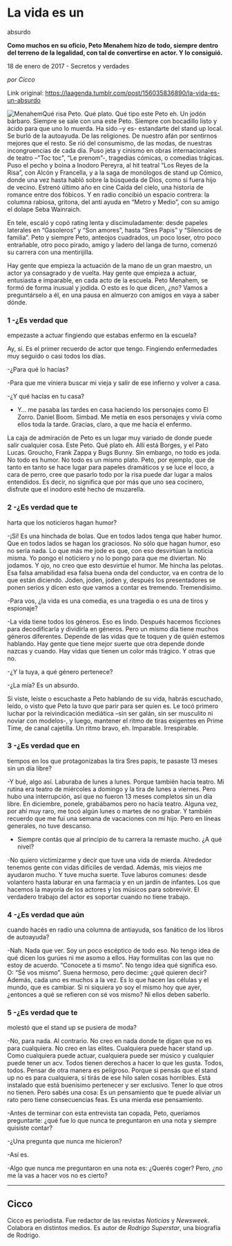 # La vida es un
absurdo

**Como muchos en su oficio, Peto Menahem hizo de todo, siempre dentro del terreno de la legalidad, con tal de convertirse en actor. Y lo consiguió.**

18 de enero de 2017 - Secretos y verdades

_por Cicco_

Link original: https://laagenda.tumblr.com/post/156035836890/la-vida-es-un-absurdo

![Menahem](https://64.media.tumblr.com/6ac00b4851abf549e512578ce43969c7/tumblr_inline_pjzz0iu9vi1t6q87u_500.jpg)Qué risa Peto. Qué
plato. Qué tipo este Peto eh. Un jodón bárbaro. Siempre se sale
con una este Peto. Siempre con bocadillo listo y ácido para que uno
lo muerda. Ha sido –y es- estandarte del stand up local. Se burló
de la autoayuda. De las religiones. De nuestro afán por sentirnos
mejores que el resto. Se rió del consumismo, de las modas, de
nuestras incongruencias de cada día. Puso jeta y cinismo en obras
internacionales de teatro –"Toc toc", “Le prenom”-, tragedias cómicas,
o comedias trágicas. Puso el pecho y boina a Inodoro Pereyra, al
hit teatral “Los Reyes de la Risa”, con Alcón y Francella, y a la saga
de monólogos de stand up Cómico, donde una vez hasta habló sobre
la búsqueda de Dios, como si fuera  hijo de vecino. Estrenó último
año en cine Caída del cielo, una historia de romance entre dos
fóbicos. Y en radio concibió un espacio contrera: la columna
rabiosa, gritona, del anti ayuda en “Metro y Medio”, con su amigo el
dolape Seba Wainraich. 


En tele, escaló y
copó rating lenta y discimuladamente: desde papeles laterales en
“Gasoleros” y “Son amores”, hasta “Sres Papis” y “Silencios de familia”. Peto
y siempre Peto, anteojos cuadrados, un poco loser, otro poco
entrañable, otro poco pirado, amigo y ladero del langa de turno,
comenzó su carrera con una mentirijilla. 


Hay gente que
empieza la actuación de la mano de un gran maestro, un actor ya
consagrado y de vuelta. Hay gente que empieza a actuar, entusiasta e
imparable, en cada acto de la escuela. Peto Menahem, se formó de
forma inusual y jodida. O esto es lo que dicen, ¿no? Vamos a
preguntárselo a él, en una pausa en almuerzo con amigos en vaya a
saber dónde.   


### 1 -¿Es verdad que
empezaste a actuar fingiendo que estabas enfermo en la escuela?

Ay, sí. Es el
primer recuerdo de actor que tengo. Fingiendo enfermedades muy
seguido o casi todos los días. 


-¿Para qué lo
hacías?

-Para que me viniera
buscar mi vieja y salir de ese infierno y volver a casa.

-¿Y qué hacías en
tu casa?

- Y… me pasaba las
tardes en casa haciendo los personajes como El Zorro. Daniel Boom.
Simbad. Me metía en esos personajes y vivía como ellos toda la
tarde. Gracias, claro, a que me hacía el enfermo. 


  

La caja de
admiración de Peto es un lugar muy variado de donde puede salir
cualquier cosa. Este Peto. Qué plato eh. Allí está Borges, y el
Pato Lucas. Groucho, Frank Zappa y Bugs Bunny. Sin embargo, no todo
es joda. No todo es humor. No todo es un mismo plato. Peto, por
ejemplo, que de tanto en tanto se hace lugar para papeles dramáticos
y se luce el loco, a cara de perro, cree que pasarlo todo por la risa
puede dar lugar a malos entendidos. Es decir, no significa que por
más que uno sea cocinero, disfrute que el inodoro esté hecho de
muzarella.

### 2 -¿Es verdad que te
harta que los noticieros hagan humor?

-¡Sí! Es una
hinchada de bolas. Que en todos lados tenga que haber humor. Que en
todos lados se hagan los graciosos. No sólo que hagan humor, eso no
sería nada. Lo que más me jode es que, con eso desvirtúan la
noticia misma. Yo pongo el noticiero y no lo pongo para que me
diviertan. No jodamos. Y ojo, no creo que esto desvirtúe el humor.
Me hincha las pelotas. Esa falsa amabilidad esa falsa buena onda del
conductor, va en contra de lo que están diciendo. Joden, joden,
joden y, después los presentadores  se ponen serios y  dicen esto
que vamos a contar es tremendo. Tremendisimo.

-Para vos, ¿la vida
es una comedia, es una tragedia o es una de tiros y espionaje?

-La vida tiene todos
los géneros. Eso es lindo. Después hacemos ficciones para
decodificarla y dividirla en géneros. Pero un mismo día tiene
muchos géneros diferentes. Depende de las vidas que te toquen y de
quién estemos hablando. Hay gente que tiene mejor suerte que otra
depende donde nazcas y cuando. Hay vidas que tienen un color más
trágico. Y otras que no. 


-¿Y la tuya, a qué
género pertenece?

-¿La mía? Es un
absurdo. 


  


Si viste, leíste o
escuchaste a Peto hablando de su vida, habrás escuchado, leído, o
visto que Peto la tuvo que parir para ser quien es. Le tocó primero
luchar por la reivindicación mediática –sin ser galán, sin ser
musculito ni noviar con modelos-, y luego, mantener el ritmo de tiras
exigentes en Prime Time, de canal cajetilla. Un ritmo bravo, eh.
Imparable. Irrespirable.

### 3 -¿Es verdad que en
tiempos en los que protagonizabas la tira Sres papis, te pasaste 13
meses sin un día libre?

-Y bué, algo así.
Laburaba de lunes a lunes. Porque también hacía teatro. Mi rutina
era teatro de miércoles a domingo y la tira de lunes a viernes. Pero
hubo una interrupción, así que no fueron 13 meses completos sin un
día libre. En diciembre, ponele, grabábamos pero no hacía teatro.
Alguna vez, por ahí muy raro, me tocó algún lunes o martes de no
grabar. Y también recuerdo que me fui una semana de vacaciones con
mi hijo. Pero en líneas generales, no tuve descanso. 


- Siempre contás
que al principio de tu carrera la remaste mucho. ¿A qué nivel?

-No quiero
victimizarme y decir que tuve una vida de mierda. Alrededor tenemos
gente con vidas difíciles de verdad. Además, mis viejos me ayudaron
mucho. Y tuve mucha suerte. Tuve laburos comunes: desde volantero
hasta laburar en una farmacia y en un jardín de infantes. Los que
hacemos la mayoría de los actores y los músicos para sobrevivir. El
verdadero trabajo del actor es soportar cuando no tiene trabajo. 


### 4 -¿Es verdad que aún
cuando hacés en radio una columna de antiayuda, sos fanático de los
libros de autoayuda?

-Nah. Nada que ver.
Soy un poco escéptico de todo eso. No tengo idea de qué dicen los
gurúes ni me asomo a ellos. Hay formulitas con las que no estoy de
acuerdo. “Conocete a ti msmo”. No tengo idea qué significa eso.
O: “Sé vos mismo”. Suena hermoso, pero decime: ¿qué quieren
decir? Además, cada uno es muchos a la vez. Es lo que hacen las
células y el mundo, que es cambiar. Si ni siquiera yo soy el mismo
hoy que ayer, ¿entonces a qué se refieren con sé vos mismo? Ni
ellos deben saberlo.

### 5 -¿Es verdad que te
molestó que el stand up se pusiera de moda?

-No, para nada. Al
contrario. No creo en nada donde te digan que no es para cualquiera.
No creo en las elites. Cualquiera puede hacer stand up. Como
cualquiera puede actuar, cualquiera puede ser músico y cualquier
puede tener un acv. Todos tienen derechos a hacer lo que les gusta.
Todos, todos. Pensar de otra manera es peligroso. Porque si pensás
que el stand up no es para cualquiera, si tirás de ese hilo salen
cosas horribles. Está instalado que está buenísimo pertenecer y
ser exclusivo. Tener lo que otros no tienen. Pero sabés una cosa: Es
un pensamiento que te puede aliviar un rato pero tiene consecuencias
feas.  Es una mierda ese pensamiento. 


-Antes de terminar
con esta entrevista tan copada, Peto, queríamos preguntarte: ¿qué
fue lo que nunca te preguntaron en una nota y siempre quisiste
contar?

-¿Una pregunta que
nunca me hicieron?

-Así es. 


-Algo que nunca me
preguntaron en una nota es: ¿Querés coger? Pero, ¿no me la vas a
hacer vos no es cierto?



---

 Cicco
------

 Cicco es periodista. Fue redactor de las revistas *Noticias* y *Newsweek*. Colabora en distintos medios. Es autor de *Rodrigo Superstar*, una biografía de Rodrigo. 

